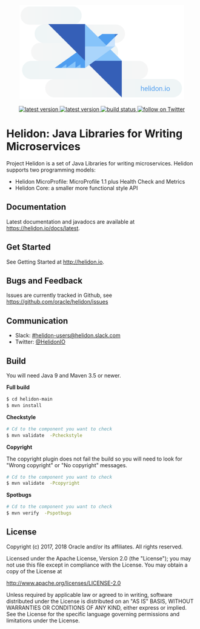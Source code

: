 <p align="center">
    <img src="./etc/images/helidon_cloud_sticker.png" height="250">
</p>
<p align="center">
    <a href="https://github.com/oracle/helidon/tags">
        <img src="https://img.shields.io/github/tag/oracle/helidon.svg" alt="latest version">
    </a>
    <a href="https://github.com/oracle/helidon/issues">
        <img src="https://img.shields.io/github/issues/oracle/helidon.svg" alt="latest version">
    </a>
    <a href="https://app.wercker.com/project/byKey/de00e8ec6178ba9a2db8ee863d5c568a">
        <img src="https://app.wercker.com/status/de00e8ec6178ba9a2db8ee863d5c568a/s/master" alt="build status">
    </a>
    <a href="https://twitter.com/intent/follow?screen_name=HelidonIO">
        <img src="https://img.shields.io/twitter/follow/helidon_io.svg?style=social&logo=twitter" alt="follow on Twitter">
    </a>
</p>

# Helidon: Java Libraries for Writing Microservices

Project Helidon is a set of Java Libraries for writing microservices.
Helidon supports two programming models:

* Helidon MicroProfile: MicroProfile 1.1 plus Health Check and Metrics
* Helidon Core: a smaller more functional style API

## Documentation

Latest documentation and javadocs are available at <https://helidon.io/docs/latest>.

## Get Started

See Getting Started at <http://helidon.io>.

## Bugs and Feedback

Issues are currently tracked in Github, see <https://github.com/oracle/helidon/issues>

## Communication

* Slack: [#helidon-users@helidon.slack.com](https://helidon.slack.com)
* Twitter: [@HelidonIO](https://twitter.com/HelidonIO)

## Build

You will need Java 9 and Maven 3.5 or newer.

**Full build**
```bash
$ cd helidon-main
$ mvn install
```

**Checkstyle**
```bash
# Cd to the component you want to check
$ mvn validate  -Pcheckstyle
```

**Copyright**

The copyright plugin does not fail the build so you will
need to look for "Wrong copyright" or "No copyright" messages.
```bash
# Cd to the component you want to check
$ mvn validate  -Pcopyright
```

**Spotbugs**
```bash
# Cd to the component you want to check
$ mvn verify  -Pspotbugs
```

## License

Copyright (c) 2017, 2018 Oracle and/or its affiliates. All rights reserved.

Licensed under the Apache License, Version 2.0 (the "License"); you may
not use this file except in compliance with the License. You may obtain
a copy of the License at

http://www.apache.org/licenses/LICENSE-2.0

Unless required by applicable law or agreed to in writing, software
distributed under the License is distributed on an "AS IS" BASIS, WITHOUT
WARRANTIES OR CONDITIONS OF ANY KIND, either express or implied. See the
License for the specific language governing permissions and limitations
under the License.
